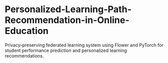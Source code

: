 # Personalized-Learning-Path-Recommendation-in-Online-Education
Privacy-preserving federated learning system using Flower and PyTorch for student performance prediction and personalized learning recommendations.

